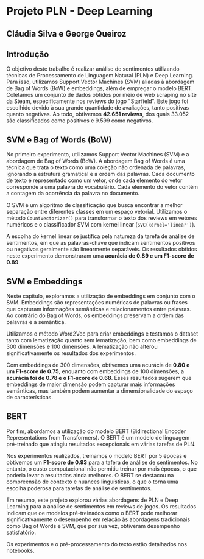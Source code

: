 # Projeto PLN - Deep Learning

## Cláudia Silva e George Queiroz

## Introdução

O objetivo deste trabalho é realizar análise de sentimentos utilizando técnicas de Processamento de Linguagem Natural (PLN) e Deep Learning. Para isso, utilizamos Support Vector Machines (SVM) aliadas à abordagem de Bag of Words (BoW) e embeddings, além de empregar o modelo BERT. Coletamos um conjunto de dados obtidos por meio de web scraping no site da Steam, especificamente nos reviews do jogo "Starfield". Este jogo foi escolhido devido à sua grande quantidade de avaliações, tanto positivas quanto negativas. Ao todo, obtivemos **42.651 reviews**, dos quais 33.052 são classificados como positivos e 9.599 como negativos.

## SVM e Bag of Words (BoW)

No primeiro experimento, utilizamos Support Vector Machines (SVM) e a abordagem de Bag of Words (BoW). A abordagem Bag of Words é uma técnica que trata o texto como uma coleção não ordenada de palavras, ignorando a estrutura gramatical e a ordem das palavras. Cada documento de texto é representado como um vetor, onde cada elemento do vetor corresponde a uma palavra do vocabulário. Cada elemento do vetor contém a contagem da ocorrência da palavra no documento.

O SVM é um algoritmo de classificação que busca encontrar a melhor separação entre diferentes classes em um espaço vetorial. Utilizamos o método `CountVectorizer()` para transformar o texto dos reviews em vetores numéricos e o classificador SVM com kernel linear (`SVC(kernel='linear')`).

A escolha do kernel linear se justifica pela natureza da tarefa de análise de sentimentos, em que as palavras-chave que indicam sentimentos positivos ou negativos geralmente são linearmente separáveis. Os resultados obtidos neste experimento demonstraram uma **acurácia de 0.89 e um F1-score de 0.89**.

## SVM e Embeddings

Neste capítulo, exploramos a utilização de embeddings em conjunto com o SVM. Embeddings são representações numéricas de palavras ou frases que capturam informações semânticas e relacionamentos entre palavras. Ao contrário do Bag of Words, os embeddings preservam a ordem das palavras e a semântica.

Utilizamos o método Word2Vec para criar embeddings e testamos o dataset tanto com lematização quanto sem lematização, bem como embeddings de 300 dimensões e 100 dimensões. A lematização não alterou significativamente os resultados dos experimentos.

Com embeddings de 300 dimensões, obtivemos uma acurácia de **0.80 e um F1-score de 0.75**, enquanto com embeddings de 100 dimensões, a **acurácia foi de 0.78 e o F1-score de 0.68**. Esses resultados sugerem que embeddings de maior dimensão podem capturar mais informações semânticas, mas também podem aumentar a dimensionalidade do espaço de características.

## BERT

Por fim, abordamos a utilização do modelo BERT (Bidirectional Encoder Representations from Transformers). O BERT é um modelo de linguagem pré-treinado que atingiu resultados excepcionais em várias tarefas de PLN.

Nos experimentos realizados, treinamos o modelo BERT por 5 épocas e obtivemos um **F1-score de 0.93** para a tafera de análise de sentimentos. No entanto, o custo computacional não permitiu treinar por mais épocas, o que poderia levar a resultados ainda melhores. O BERT se destacou na compreensão de contexto e nuances linguísticas, o que o torna uma escolha poderosa para tarefas de análise de sentimentos.

Em resumo, este projeto explorou várias abordagens de PLN e Deep Learning para a análise de sentimentos em reviews de jogos. Os resultados indicam que oe modelos pré-treinados como o BERT pode melhorar significativamente o desempenho em relação às abordagens tradicionais como Bag of Words e SVM, que por sua vez, obtiveram desempenho satisfatório.

Os experimentos e o pré-processamento do texto estão detalhados nos notebooks.
